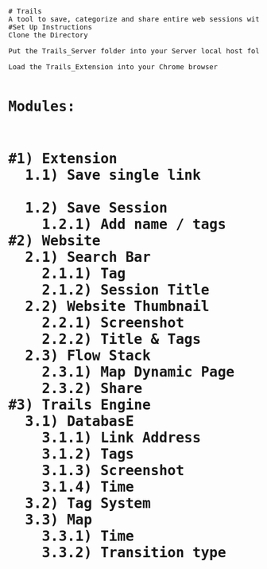 <pre>
# Trails
A tool to save, categorize and share entire web sessions with a visual map of the surfing flow.
#Set Up Instructions
Clone the Directory <br />
Put the Trails_Server folder into your Server local host folder <br />
Load the Trails_Extension into your Chrome browser<br />
<h1>Modules:<h1 />
#1) Extension
  1.1) Save single link <br />
  1.2) Save Session
    1.2.1) Add name / tags
#2) Website
  2.1) Search Bar
    2.1.1) Tag
    2.1.2) Session Title
  2.2) Website Thumbnail
    2.2.1) Screenshot
    2.2.2) Title & Tags
  2.3) Flow Stack
    2.3.1) Map Dynamic Page
    2.3.2) Share
#3) Trails Engine
  3.1) DatabasE
    3.1.1) Link Address
    3.1.2) Tags
    3.1.3) Screenshot
    3.1.4) Time
  3.2) Tag System
  3.3) Map
    3.3.1) Time
    3.3.2) Transition type
